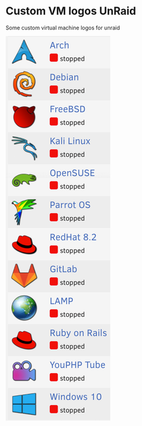 # Custom VM logos UnRaid
 Some custom virtual machine logos for unraid

 
![included](logos_included.png)